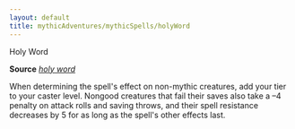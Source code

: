```yaml
---
layout: default
title: mythicAdventures/mythicSpells/holyWord
---
```

Holy Word

**Source** [_holy word_](spells/holyWord#_holy-word)

When determining the spell's effect on non-mythic creatures, add your tier to your caster level. Nongood creatures that fail their saves also take a –4 penalty on attack rolls and saving throws, and their spell resistance decreases by 5 for as long as the spell's other effects last.

